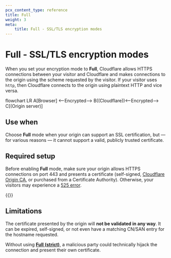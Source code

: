 ```yaml
---
pcx_content_type: reference
title: Full
weight: 3
meta:
    title: Full - SSL/TLS encryption modes
---
```


# Full - SSL/TLS encryption modes

When you set your encryption mode to **Full**, Cloudflare allows HTTPS connections between your visitor and Cloudflare and makes connections to the origin using the scheme requested by the visitor. If your visitor uses `http`, then Cloudflare connects to the origin using plaintext HTTP and vice versa.

<div class="mermaid">
flowchart LR
       A[Browser] <--Encrypted--> B((Cloudflare))<--Encrypted--> C[(Origin server)]
</div>

## Use when

Choose **Full** mode when your origin can support an SSL certification, but — for various reasons — it cannot support a valid, publicly trusted certificate.

## Required setup

Before enabling **Full** mode, make sure your origin allows HTTPS connections on port 443 and presents a certificate (self-signed, [Cloudflare Origin CA](/ssl/origin-configuration/origin-ca/), or purchased from a Certificate Authority). Otherwise, your visitors may experience a [525 error](https://support.cloudflare.com/hc/articles/115003011431#525error).

{{<render file="_ssl-mode-errors.md">}}

## Limitations

The certificate presented by the origin will **not be validated in any way**. It can be expired, self-signed, or not even have a matching CN/SAN entry for the hostname requested.

Without using [**Full (strict)**](/ssl/origin-configuration/ssl-modes/full-strict/), a malicious party could technically hijack the connection and present their own certificate.